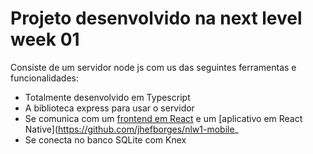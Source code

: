 # Projeto desenvolvido na next level week 01

Consiste de um servidor node js com us das seguintes ferramentas e funcionalidades:

- Totalmente desenvolvido em Typescript
- A biblioteca express para usar o servidor
- Se comunica com um [frontend em React](https://github.com/jhefborges/nlw1-web)  e um [aplicativo em React Native](https://github.com/jhefborges/nlw1-mobile_
- Se conecta no banco SQLite com Knex
